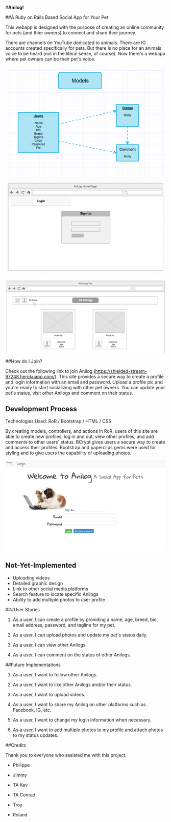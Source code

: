 #**Anilog!**

##A Ruby on Rails Based Social App for Your Pet

This webapp is designed with the purpose of creating an online community for pets (and thier owners) to connect and share their journey.

There are channels on YouTube dedicated to animals.  There are IG accounts created specifically for pets.  But there is no place for an animals voice to be heard (not in the literal sense, of course).  Now there's a webapp where pet owners can be their pet's voice.  

![ERD](readme_assets/images/AniLog_ERD.png)

![Home_page](readme_assets/images/AniLog_Home_Page_Screenshot.png)

![Index_page](readme_assets/images/AniLog_Index_Page_Screenshot.png)

##How do I Join?

Check out the following link to join Anilog (https://shielded-stream-97248.herokuapp.com/).  This site provides a secure way to create a profile and login information with an email and password.  Upload a profile pic and you're ready to start socializing with other pet owners.  You can update your pet's status,  visit other Anilogs and comment on their status.

## Development Process

Technologies Used: RoR / Bootstrap / HTML / CSS

By creating models, controllers, and actions in RoR, users of this site are able to create new profiles, log in and out, view other profiles, and add comments to other users' status.  BCrypt gives users a secure way to create and access their profiles.  Bootstrap and paperclips gems were used for styling and to give users the capability of uploading photos.  

![AniLog_App](readme_assets/images/Anilog_Screenshot_3.png)

## Not-Yet-Implemented

* Uploading videos
* Detailed graphic design
* Link to other social media platforms
* Search feature to locate specific Anilogs
* Ability to add multiple photos to user profile

###User Stories

1. As a user, I can create a profile by providing a name, age, breed, bio, email address, password, and tagline for my pet.

2. As a user, I can upload photos and update my pet's status daily.

3. As a user, I can view other Anilogs.

4. As a user, I can comment on the status of other Anilogs.

##Future Implementations

1. As a user, I want to follow other Anilogs.

2. As a user, I want to like other Anilogs and/or their status.

3. As a user, I want to upload videos.

4. As a user, I want to share my Anilog on other platforms such as Facebook, IG, etc.

5. As a user, I want to change my login information when necessary.

6. As a user, I want to add multiple photos to my profile and attach photos to my status updates.

##Credits

Thank you to everyone who assisted me with this project.

* Philippe

* Jimmy

* TA Kev

* TA Conrad

* Troy

* Roland
